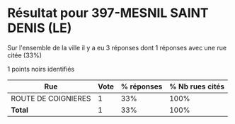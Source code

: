 # Résultat pour 397-MESNIL SAINT DENIS (LE)

Sur l'ensemble de la ville il y a eu 3 réponses dont 1 réponses avec une rue citée (33%)

1 points noirs identifiés

| Rue | Vote | % réponses | % Nb rues cités|
|-----|------|------------|----------------|
| ROUTE DE COIGNIERES | 1 | 33% | 100%|
| **Total** | 1 | 33% | 100%|
